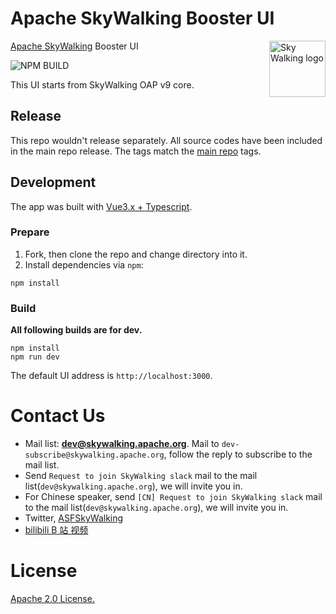 # Apache SkyWalking Booster UI

<img src="http://skywalking.apache.org/assets/logo.svg" alt="Sky Walking logo" height="90px" align="right" />

[Apache SkyWalking](https://github.com/apache/skywalking) Booster UI

![NPM BUILD](https://github.com/apache/skywalking-booster-ui/workflows/Node%20CI/badge.svg)

This UI starts from SkyWalking OAP v9 core.

## Release

This repo wouldn't release separately. All source codes have been included in the main repo release. The tags match the [main repo](https://github.com/apache/skywalking) tags.

## Development

The app was built with [Vue3.x + Typescript](https://github.com/vuejs/vue).

### Prepare

1. Fork, then clone the repo and change directory into it.
1. Install dependencies via `npm`:

```
npm install
```

### Build

**All following builds are for dev.**

```
npm install
npm run dev
```

The default UI address is `http://localhost:3000`.

# Contact Us

- Mail list: **dev@skywalking.apache.org**. Mail to `dev-subscribe@skywalking.apache.org`, follow the reply to subscribe to the mail list.
- Send `Request to join SkyWalking slack` mail to the mail list(`dev@skywalking.apache.org`), we will invite you in.
- For Chinese speaker, send `[CN] Request to join SkyWalking slack` mail to the mail list(`dev@skywalking.apache.org`), we will invite you in.
- Twitter, [ASFSkyWalking](https://twitter.com/AsfSkyWalking)
- [bilibili B 站 视频](https://space.bilibili.com/390683219)

# License

[Apache 2.0 License.](/LICENSE)
